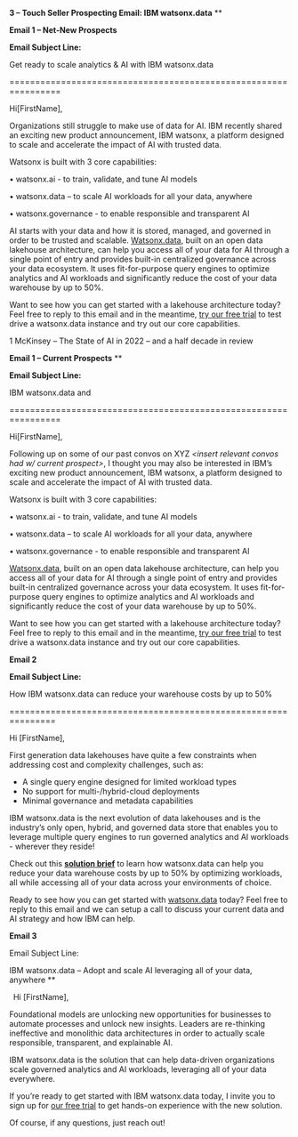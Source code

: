 ﻿**3 – Touch Seller Prospecting Email: IBM watsonx.data**
**


**Email 1 – Net-New Prospects** 

**Email Subject Line:** 

Get ready to scale analytics & AI with IBM watsonx.data

\================================================================



Hi[FirstName],

Organizations still struggle to make use of data for AI.  IBM recently shared an exciting new product announcement, IBM watsonx, a platform designed to scale and accelerate the impact of AI with trusted data. 

Watsonx is built with 3 core capabilities:

• watsonx.ai - to train, validate, and tune AI models

• watsonx.data – to scale AI workloads for all your data, anywhere

• watsonx.governance - to enable responsible and transparent AI

AI starts with your data and how it is stored, managed, and governed in order to be trusted and scalable. [Watsonx.data](http://www.ibm.com/products/watsonx-data), built on an open data lakehouse architecture, can help you access all of your data for AI through a single point of entry and provides built-in centralized governance across your data ecosystem. It uses fit-for-purpose query engines to optimize analytics and AI workloads and significantly reduce the cost of your data warehouse by up to 50%. 


Want to see how you can get started with a lakehouse architecture today? Feel free to reply to this email and in the meantime, [try our free trial](https://cloud.ibm.com/registration?target=/lakehouse&uucid=0b526df2f9c41d5f&utm_content=WXDWW) to test drive a watsonx.data instance and try out our core capabilities.



<Insert Closing Signature>

1 McKinsey – The State of AI in 2022 – and a half decade in review



















**Email 1 – Current Prospects**
**


**Email Subject Line:** 

IBM  watsonx.data and <Insert client company name> 

\================================================================



Hi[FirstName],


Following up on some of our past convos on XYZ *<insert relevant convos had w/ current prospect>*, I thought you may also be interested in IBM’s exciting new product announcement, IBM watsonx, a platform designed to scale and accelerate the impact of AI with trusted data. 

Watsonx is  built with 3 core capabilities:

• watsonx.ai - to train, validate, and tune AI models

• watsonx.data – to scale AI workloads for all your data, anywhere

• watsonx.governance - to enable responsible and transparent AI

[Watsonx.data](http://www.ibm.com/products/watsonx-data), built on an open data lakehouse architecture, can help you access all of your data for AI through a single point of entry and provides built-in centralized governance across your data ecosystem. It uses fit-for-purpose query engines to optimize analytics and AI workloads and significantly reduce the cost of your data warehouse by up to 50%.

Want to see how you can get started with a lakehouse architecture today? Feel free to reply to this email and in the meantime, [try our free trial](https://cloud.ibm.com/registration?target=/lakehouse&uucid=0b526df2f9c41d5f&utm_content=WXDWW) to test drive a watsonx.data instance and try out our core capabilities.



<Insert Closing Signature>

























**Email 2**

**Email Subject Line:** 

How IBM watsonx.data can reduce your warehouse costs by up to 50%

\===============================================================

Hi [FirstName],



First generation data lakehouses have quite a few constraints when addressing cost and complexity challenges, such as: 



- A single query engine designed for limited workload types 
- No support for multi-/hybrid-cloud deployments
- Minimal governance and metadata capabilities 

IBM watsonx.data is the next evolution of data lakehouses and is the industry’s only open, hybrid, and governed data store that enables you to leverage multiple query engines to run governed analytics and AI workloads - wherever they reside! 



Check out this [**solution brief**](https://www.ibm.com/downloads/cas/4Z1YXEBO) to learn how watsonx.data can help you reduce your data warehouse costs by up to 50% by optimizing workloads, all while accessing all of your data across your environments of choice.  



Ready to see how you can get started with [watsonx.data](https://www.ibm.com/products/watsonx-data) today? Feel free to reply to this email and we can setup a call to discuss your current data and AI strategy and how IBM can help. 

<Insert Closing Signature>
















**Email 3**

Email Subject Line: 

IBM watsonx.data – Adopt and scale AI leveraging all of your data, anywhere 
**


` `Hi [FirstName],

Foundational models are unlocking new opportunities for businesses to automate processes and unlock new insights. Leaders are re-thinking ineffective and monolithic data architectures in order to actually scale responsible, transparent, and explainable AI. 



IBM watsonx.data is the solution that can help data-driven organizations scale governed analytics and AI workloads, leveraging all of your data everywhere. 



If you’re ready to get started with IBM watsonx.data today, I invite you to sign up for [our free trial](https://cloud.ibm.com/registration?target=/lakehouse&uucid=0b526df2f9c41d5f&utm_content=WXDWW) to get hands-on experience with the new solution. 



Of course, if any questions, just reach out! 



<Insert Closing Signature>








